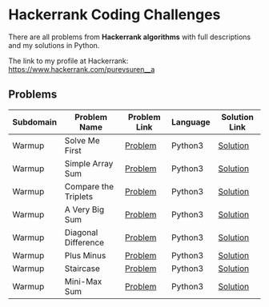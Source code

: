 # Hackerrank Coding Challenges

There are all problems from **Hackerrank algorithms** with full descriptions and my solutions in Python.

The link to my profile at Hackerrank: https://www.hackerrank.com/purevsuren__a

## Problems

|Subdomain|Problem Name|Problem Link|Language|Solution Link|
---|---|---|---|---
|Warmup|Solve Me First|[Problem](https://www.hackerrank.com/challenges/solve-me-first/problem)|Python3|[Solution](Warmup/solveMeFirst.py)|
|Warmup|Simple Array Sum|[Problem](https://www.hackerrank.com/challenges/simple-array-sum/problem)|Python3|[Solution](Warmup/simpleArraySum.py)|
|Warmup|Compare the Triplets|[Problem](https://www.hackerrank.com/challenges/compare-the-triplets/problem)|Python3|[Solution](Warmup/compareTheTriplets.py)|
|Warmup|A Very Big Sum|[Problem](https://www.hackerrank.com/challenges/a-very-big-sum/problem)|Python3|[Solution](Warmup/aVeryBigSum.py)|
|Warmup|Diagonal Difference|[Problem](https://www.hackerrank.com/challenges/diagonal-difference/problem)|Python3|[Solution](Warmup/diagonalDifference.py)|
|Warmup|Plus Minus|[Problem](https://www.hackerrank.com/challenges/plus-minus/problem)|Python3|[Solution](Warmup/plusMinus.py)|
|Warmup|Staircase|[Problem](https://www.hackerrank.com/challenges/staircase/problem)|Python3|[Solution](Warmup/staircase.py)|
|Warmup|Mini-Max Sum|[Problem](https://www.hackerrank.com/challenges/mini-max-sum/problem)|Python3|[Solution](Warmup/miniMaxSum.py)|